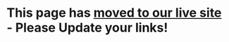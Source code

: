 # This page has [moved to our live site](https://accessibility.civicactions.com/guide/onboarding-staff) - Please Update your links!
